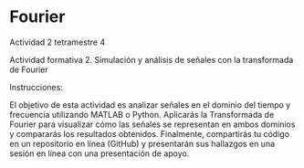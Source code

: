 # Fourier
Actividad 2 tetramestre 4

Actividad formativa 2. Simulación y análisis de señales con la transformada de Fourier

Instrucciones:

El objetivo de esta actividad es analizar señales en el dominio del tiempo y frecuencia utilizando MATLAB o Python. Aplicarás la Transformada de Fourier para visualizar cómo las señales se representan en ambos dominios y compararás los resultados obtenidos. Finalmente, compartirás tu código en un repositorio en línea (GitHub) y presentarán sus hallazgos en una sesión en línea con una presentación de apoyo.
